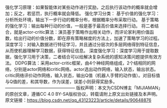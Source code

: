 强化学习原理：如果智能体对某些动作进行奖励，之后执行该动作的概率就会增加；反之，若惩罚，执行概率就会降低。
强化学习分类：
基于价值的强化学习：分析所处环境，输出下一步行动的概率分布，根据概率分布采取行动。
基于策略的强化学习：输出每种行动的价值，一般是基于最高价值来选择行动。
将二者结合，就是actor-critic算法：演员基于策略作出相关动作，而评论家利用价值函数，给出行动的价值分数，即在原有策略梯度的方法上，加速了策略学习的过程。
深度学习：对输入数据进行特征学习，并且通过分层次的多层网络得到特征信息，从而使机器理解学习数据，获得特征信息。
深度强化学习：深度学习用于提取数据，强化学习用于决策，二者结合可以给解决复杂系统的感知决策问题提供有效方法。
DDPG算法：采用actor-critic框架，由4个神经网络组成，2个结相同的网络，分别是actor网络和critic网络。actor选出动作网络，输入状态，输出状态。critic网络评价动作网络，输入状态，输出Q值（机器人手臂的动作值）。对目标值与Q值的差，和其导数，作为误差，误差小则获得奖励多。
————————————————
版权声明：本文为CSDN博主「MIJIAMAN」的原创文章，遵循CC 4.0 BY-SA版权协议，转载请附上原文出处链接及本声明。
原文链接：https://blog.csdn.net/qq_43123223/article/details/90648876